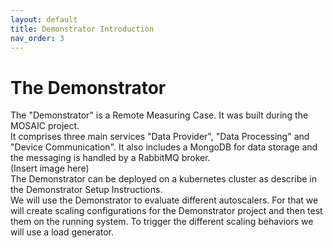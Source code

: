 ```yaml
---
layout: default
title: Demonstrator Introduction
nav_order: 3
---
```


# The Demonstrator  

The "Demonstrator" is a Remote Measuring Case. It was built during the MOSAIC project.  
It comprises three main services "Data Provider", "Data Processing" and "Device Communication". It also includes a MongoDB for data storage and the messaging is handled by a RabbitMQ broker.  
(Insert image here)  
The Demonstrator can be deployed on a kubernetes cluster as describe in the Demonstrator Setup Instructions.  
We will use the Demonstrator to evaluate different autoscalers. For that we will create scaling configurations for the Demonstrator project and then test them on the running system. To trigger the different scaling behaviors we will use a load generator.
